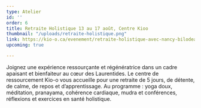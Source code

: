 ```yaml
---
type: Atelier
id: ''
order: 6
title: Retraite Holistique 13 au 17 août, Centre Kioo
thumbnail: "/uploads/retraite-holistique.png"
link: https://kio-o.ca/evenement/retraite-holistique-avec-nancy-bilodeau/
upcoming: true

---
```

Joignez une expérience ressourçante et régénératrice dans un cadre apaisant et bienfaiteur au cœur des Laurentides. Le centre de ressourcement Kio-o vous accueille pour une retraite de 5 jours, de détente, de calme, de repos et d’apprentissage. Au programme : yoga doux, méditation, pranayama, cohérence cardiaque, mudra et conférences, réflexions et exercices en santé holistique.